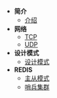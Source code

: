 * **简介**
  * [介绍](README)
* **网络**
  * [TCP](tcp_conn)
  * [UDP](tcp_conn)
* **设计模式**
  * [设计模式](design_patterns)
* **REDIS**
  * [主从模式](redis_replicaof)
  * [哨兵集群](redis_sentinel)
